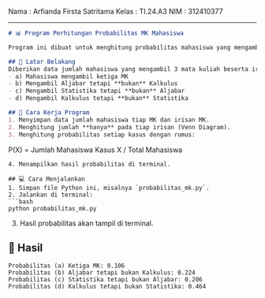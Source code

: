 Nama    : Arfianda Firsta Satritama
Kelas   : TI.24.A3
NIM     : 312410377

---

```markdown
# 📊 Program Perhitungan Probabilitas MK Mahasiswa

Program ini dibuat untuk menghitung probabilitas mahasiswa yang mengambil **mata kuliah Aljabar, Kalkulus, dan Statistika** berdasarkan data jumlah mahasiswa dan irisan antar mata kuliah.

## 🔎 Latar Belakang
Diberikan data jumlah mahasiswa yang mengambil 3 mata kuliah beserta irisan-irisannya. Kita ingin mengetahui probabilitas:
- a) Mahasiswa mengambil ketiga MK
- b) Mengambil Aljabar tetapi **bukan** Kalkulus
- c) Mengambil Statistika tetapi **bukan** Aljabar
- d) Mengambil Kalkulus tetapi **bukan** Statistika

## 📝 Cara Kerja Program
1. Menyimpan data jumlah mahasiswa tiap MK dan irisan MK.
2. Menghitung jumlah **hanya** pada tiap irisan (Venn Diagram).
3. Menghitung probabilitas setiap kasus dengan rumus:
```

P(X) = Jumlah Mahasiswa Kasus X / Total Mahasiswa

````
4. Menampilkan hasil probabilitas di terminal.

## 💻 Cara Menjalankan
1. Simpan file Python ini, misalnya `probabilitas_mk.py`.
2. Jalankan di terminal:
```bash
python probabilitas_mk.py
````

3. Hasil probabilitas akan tampil di terminal.

## 🧮 Hasil

```
Probabilitas (a) Ketiga MK: 0.106
Probabilitas (b) Aljabar tetapi bukan Kalkulus: 0.224
Probabilitas (c) Statistika tetapi bukan Aljabar: 0.206
Probabilitas (d) Kalkulus tetapi bukan Statistika: 0.464
```

